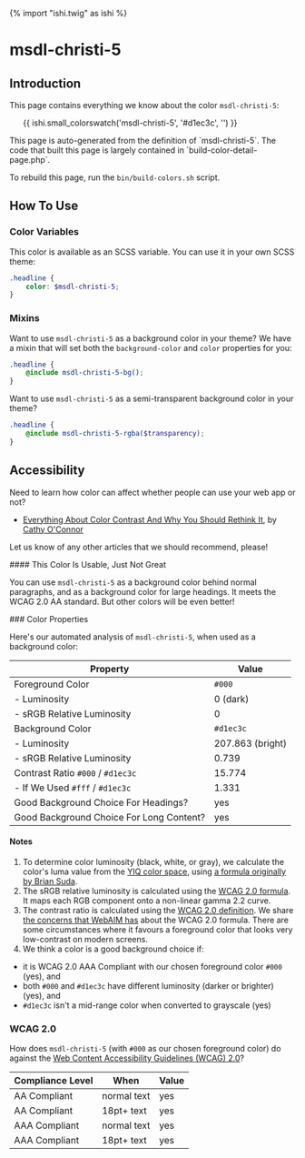 {% import "ishi.twig" as ishi %}
# msdl-christi-5

## Introduction

This page contains everything we know about the color `msdl-christi-5`:

<div class="grid">
    <div class="cell">
        <div class="swatch">
            <ul>
                {{ ishi.small_colorswatch('msdl-christi-5', '#d1ec3c', '') }}
            </ul>
        </div>
    </div>
</div>

<div class="callout callout--info" markdown="1">
This page is auto-generated from the definition of `msdl-christi-5`. The code that built this page is largely contained in `build-color-detail-page.php`.

To rebuild this page, run the `bin/build-colors.sh` script.
</div>

## How To Use

### Color Variables

This color is available as an SCSS variable. You can use it in your own SCSS theme:

```scss
.headline {
    color: $msdl-christi-5;
}
```

### Mixins

Want to use `msdl-christi-5` as a background color in your theme? We have a mixin that will set both the `background-color` and `color` properties for you:

```scss
.headline {
    @include msdl-christi-5-bg();
}
```

Want to use `msdl-christi-5` as a semi-transparent background color in your theme?

```scss
.headline {
    @include msdl-christi-5-rgba($transparency);
}
```

## Accessibility

Need to learn how color can affect whether people can use your web app or not?

* [Everything About Color Contrast And Why You Should Rethink It](https://www.smashingmagazine.com/2014/10/color-contrast-tips-and-tools-for-accessibility/), by [Cathy O'Connor](http://www.twitter.com/cagocon)

Let us know of any other articles that we should recommend, please!
<div class="callout callout--warning" markdown="1">
#### This Color Is Usable, Just Not Great

You can use `msdl-christi-5` as a background color behind normal paragraphs, and as a background color for large headings. It meets the WCAG 2.0 AA standard. But other colors will be even better!
</div>
### Color Properties

Here's our automated analysis of `msdl-christi-5`, when used as a background color:

Property | Value
---------|------
Foreground Color | `#000`
- Luminosity | 0 (dark)
- sRGB Relative Luminosity | 0
Background Color | `#d1ec3c`
- Luminosity | 207.863 (bright)
- sRGB Relative Luminosity | 0.739
Contrast Ratio `#000` / `#d1ec3c` | 15.774
- If We Used `#fff` / `#d1ec3c` | 1.331
Good Background Choice For Headings? | yes
Good Background Choice For Long Content? | yes

#### Notes

1. To determine color luminosity (black, white, or gray), we calculate the color's luma value from the [YIQ color space](https://en.wikipedia.org/wiki/YIQ), using [a formula originally by Brian Suda](https://24ways.org/2010/calculating-color-contrast/).
1. The sRGB relative luminosity is calculated using the [WCAG 2.0 formula](https://www.w3.org/TR/WCAG20/#relativeluminancedef). It maps each RGB component onto a non-linear gamma 2.2 curve.
1. The contrast ratio is calculated using the [WCAG 2.0 definition](https://www.w3.org/TR/2008/REC-WCAG20-20081211/#contrast-ratiodef). We share [the concerns that WebAIM has](http://webaim.org/blog/wcag-2-1-feedback/) about the WCAG 2.0 formula. There are some circumstances where it favours a foreground color that looks very low-contrast on modern screens.
1. We think a color is a good background choice if:
  - it is WCAG 2.0 AAA Compliant with our chosen foreground color `#000` (yes), and
  - both `#000` and `#d1ec3c` have different luminosity (darker or brighter) (yes), and
  - `#d1ec3c` isn't a mid-range color when converted to grayscale (yes)

### WCAG 2.0

How does `msdl-christi-5` (with `#000` as our chosen foreground color) do against the [Web Content Accessibility Guidelines (WCAG) 2.0](https://www.w3.org/TR/WCAG20/)?

Compliance Level | When | Value
-----------------|------|------
AA Compliant | normal text | yes
AA Compliant | 18pt+ text | yes
AAA Compliant | normal text | yes
AAA Compliant | 18pt+ text | yes